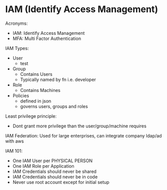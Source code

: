 # IAM (Identify Access Management)

Acronyms:
* IAM: Identify Access Management
* MFA: Multi Factor Authentication

IAM Types:
* User
  * test
* Group
  * Contains Users
  * Typically named by fn i.e. developer
* Role
  * Contains Machines
* Policies
  * defined in json
  * governs users, groups and roles

Least privilege principle:
* Dont grant more privilege than the user/group/machine requires 

IAM Federation: Used for large enterprises, can integrate company ldap/ad with aws

IAM 101:
* One IAM User per PHYSICAL PERSON
* One IAM Role per Application
* IAM Credentials should never be shared
* IAM Credentials should never be in code
* Never use root account except for initial setup
